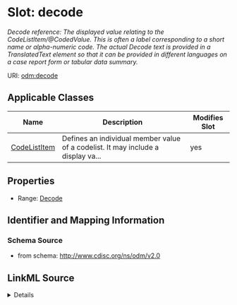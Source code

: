 # Slot: decode


_Decode reference: The displayed value relating to the CodeListItem/@CodedValue. This is often a label corresponding to a short name or alpha-numeric code. The actual Decode text is provided in a TranslatedText element so that it can be provided in different languages on a case report form or tabular data summary._



URI: [odm:decode](http://www.cdisc.org/ns/odm/v2.0/decode)



<!-- no inheritance hierarchy -->




## Applicable Classes

| Name | Description | Modifies Slot |
| --- | --- | --- |
[CodeListItem](CodeListItem.md) | Defines an individual member value of a codelist. It may include a display va... |  yes  |







## Properties

* Range: [Decode](Decode.md)





## Identifier and Mapping Information







### Schema Source


* from schema: http://www.cdisc.org/ns/odm/v2.0




## LinkML Source

<details>
```yaml
name: decode
description: 'Decode reference: The displayed value relating to the CodeListItem/@CodedValue.
  This is often a label corresponding to a short name or alpha-numeric code. The actual
  Decode text is provided in a TranslatedText element so that it can be provided in
  different languages on a case report form or tabular data summary.'
from_schema: http://www.cdisc.org/ns/odm/v2.0
rank: 1000
identifier: false
alias: decode
domain_of:
- CodeListItem
range: Decode

```
</details>